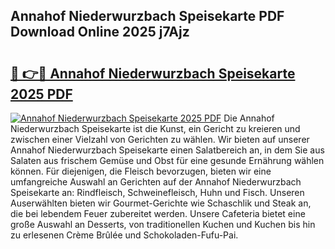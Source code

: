 ## Annahof Niederwurzbach Speisekarte PDF Download Online 2025 j7Ajz

# <h2><a href="http://gcb7cv.nevu.top/?p=Annahof+Niederwurzbach+Speisekarte">🔗 👉🔴 Annahof Niederwurzbach Speisekarte 2025 PDF</a></h2>

[![Annahof Niederwurzbach Speisekarte 2025 PDF](https://i.imgur.com/dBaPXMq.png)](http://gcb7cv.nevu.top/?p=Annahof+Niederwurzbach+Speisekarte)
Die Annahof Niederwurzbach Speisekarte ist die Kunst, ein Gericht zu kreieren und zwischen einer Vielzahl von Gerichten zu wählen. Wir bieten auf unserer Annahof Niederwurzbach Speisekarte einen Salatbereich an, in dem Sie aus Salaten aus frischem Gemüse und Obst für eine gesunde Ernährung wählen können. Für diejenigen, die Fleisch bevorzugen, bieten wir eine umfangreiche Auswahl an Gerichten auf der Annahof Niederwurzbach Speisekarte an: Rindfleisch, Schweinefleisch, Huhn und Fisch. Unseren Auserwählten bieten wir Gourmet-Gerichte wie Schaschlik und Steak an, die bei lebendem Feuer zubereitet werden. Unsere Cafeteria bietet eine große Auswahl an Desserts, von traditionellen Kuchen und Kuchen bis hin zu erlesenen Crème Brûlée und Schokoladen-Fufu-Pai.
